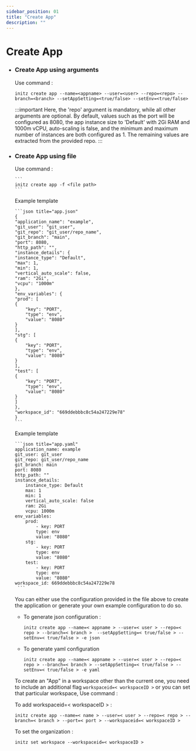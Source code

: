 ```yaml
---
sidebar_position: 01
title: "Create App"
description: ""
---
```


# Create App

  - ### Create App using arguments

    Use command :
    ``` 
    initz create app --name=<appname> --user=<user> --repo=<repo> --branch=<branch> --setAppSetting=<true/false> --setEnv=<true/false>
    ```
    :::important
     Here, the 'repo' argument is mandatory, while all other arguments are optional. By default, values such as the port will be configured as 8080, the app instance size to 'Default' with 2Gi RAM and 1000m vCPU, auto-scaling is false, and the minimum and maximum number of instances are both configured as 1. The remaining values are extracted from the provided repo.
    :::

  - ### Create App using file

     Use command :

        ```
        initz create app -f <file path> 
        ```

       Example template

        ```json title="app.json"
        {
        "application_name": "example",
        "git_user": "git_user",
        "git_repo": "git_user/repo_name",
        "git_branch": "main",
        "port": 8080,
        "http_path": "",
        "instance_details": {
        "instance_type": "Default",
        "max": 1,
        "min": 1,
        "vertical_auto_scale": false,
        "ram": "2Gi",
        "vcpu": "1000m"
        },
        "env_variables": {
        "prod": [
        {
            "key": "PORT",
            "type": "env",
            "value": "8080"
        }
        ],
        "stg": [
        {
            "key": "PORT",
            "type": "env",
            "value": "8080"
        }
        ],
        "test": [
        {
            "key": "PORT",
            "type": "env",
            "value": "8080"
        }
        ]
        },
        "workspace_id": "669ddebbbc8c54a247229e78"
        }
        ```

      Example template

        ```json title="app.yaml"
        application_name: example
        git_user: git_user
        git_repo: git_user/repo_name
        git_branch: main
        port: 8080
        http_path: ""
        instance_details:
            instance_type: Default
            max: 1
            min: 1
            vertical_auto_scale: false
            ram: 2Gi
            vcpu: 1000m
        env_variables:
            prod:
                - key: PORT
                type: env
                value: "8080"
            stg:
                - key: PORT
                type: env
                value: "8080"
            test:
                - key: PORT
                type: env
                value: "8080"
        workspace_id: 669ddebbbc8c54a247229e78
         ```

    You can either use the configuration provided in the file above to create the application or generate your own example configuration to do so.

    - To generate json configuration :
      ```
      initz create app --name=< appname > --user=< user > --repo=<  repo > --branch=< branch >  --setAppSetting=< true/false > --setEnv=< true/false > -e json 
      ```

    - To generate yaml configuration
      ```
      initz create app --name=< appname > --user=< user > --repo=< repo > --branch=< branch > --setAppSetting=< true/false > --setEnv=< true/false > -e yaml
      ```

    To create an "App" in a workspace other than the current one, you need to include an additional flag `workspaceid=< workspaceID >` or you can set that particular workspace, Use command :

       To add workspaceid=< workspaceID > :
       ```
       initz create app --name=< name > --user=< user > --repo=< repo > --branch=< branch > --port=< port > --workspaceid=< workspaceID >
       ```

       To set the organization :

       ```
       initz set workspace --workspaceid=< workspaceID >
       ```


    


